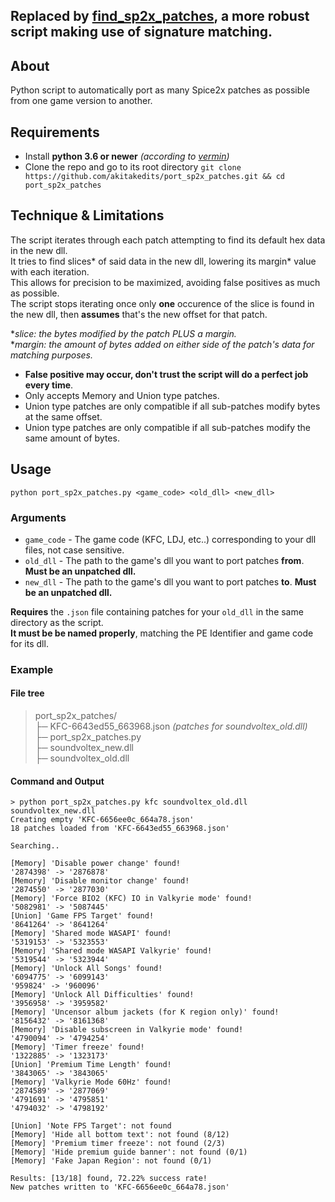 ## **Replaced by [find_sp2x_patches](https://github.com/akitakedits/find_sp2x_patches), a more robust script making use of signature matching.**

## About

Python script to automatically port as many Spice2x patches as possible from one game version to another.

## Requirements

- Install **python 3.6 or newer** *(according to [vermin](https://github.com/netromdk/vermin))*
- Clone the repo and go to its root directory `git clone https://github.com/akitakedits/port_sp2x_patches.git && cd port_sp2x_patches`

## Technique & Limitations

The script iterates through each patch attempting to find its default hex data in the new dll.  
It tries to find slices\* of said data in the new dll, lowering its margin\* value with each iteration.  
This allows for precision to be maximized, avoiding false positives as much as possible.  
The script stops iterating once only **one** occurence of the slice is found in the new dll, then **assumes** that's the new offset for that patch.  

\**slice: the bytes modified by the patch PLUS a margin.*  
\**margin: the amount of bytes added on either side of the patch's data for matching purposes.*

- **False positive may occur, don't trust the script will do a perfect job every time**.
- Only accepts Memory and Union type patches.
- Union type patches are only compatible if all sub-patches modify bytes at the same offset.
- Union type patches are only compatible if all sub-patches modify the same amount of bytes.

## Usage

`python port_sp2x_patches.py <game_code> <old_dll> <new_dll>`

### Arguments

- `game_code` - The game code (KFC, LDJ, etc..) corresponding to your dll files, not case sensitive.
- `old_dll` - The path to the game's dll you want to port patches **from**. **Must be an unpatched dll.**
- `new_dll` - The path to the game's dll you want to port patches **to**. **Must be an unpatched dll.**

**Requires** the `.json` file containing patches for your `old_dll` in the same directory as the script.  
**It must be be named properly**, matching the PE Identifier and game code for its dll.  

### Example

#### File tree
> port_sp2x_patches/  
> ├─ KFC-6643ed55_663968.json *(patches for soundvoltex_old.dll)*  
> ├─ port_sp2x_patches.py  
> ├─ soundvoltex_new.dll  
> ├─ soundvoltex_old.dll  

#### Command and Output
```
> python port_sp2x_patches.py kfc soundvoltex_old.dll soundvoltex_new.dll
Creating empty 'KFC-6656ee0c_664a78.json'
18 patches loaded from 'KFC-6643ed55_663968.json'

Searching..

[Memory] 'Disable power change' found!
'2874398' -> '2876878'
[Memory] 'Disable monitor change' found!
'2874550' -> '2877030'
[Memory] 'Force BIO2 (KFC) IO in Valkyrie mode' found!
'5082981' -> '5087445'
[Union] 'Game FPS Target' found!
'8641264' -> '8641264'
[Memory] 'Shared mode WASAPI' found!
'5319153' -> '5323553'
[Memory] 'Shared mode WASAPI Valkyrie' found!
'5319544' -> '5323944'
[Memory] 'Unlock All Songs' found!
'6094775' -> '6099143'
'959824' -> '960096'
[Memory] 'Unlock All Difficulties' found!
'3956958' -> '3959582'
[Memory] 'Uncensor album jackets (for K region only)' found!
'8156432' -> '8161368'
[Memory] 'Disable subscreen in Valkyrie mode' found!
'4790094' -> '4794254'
[Memory] 'Timer freeze' found!
'1322885' -> '1323173'
[Union] 'Premium Time Length' found!
'3843065' -> '3843065'
[Memory] 'Valkyrie Mode 60Hz' found!
'2874589' -> '2877069'
'4791691' -> '4795851'
'4794032' -> '4798192'

[Union] 'Note FPS Target': not found
[Memory] 'Hide all bottom text': not found (8/12)
[Memory] 'Premium timer freeze': not found (2/3)
[Memory] 'Hide premium guide banner': not found (0/1)
[Memory] 'Fake Japan Region': not found (0/1)

Results: [13/18] found, 72.22% success rate!
New patches written to 'KFC-6656ee0c_664a78.json'
```
